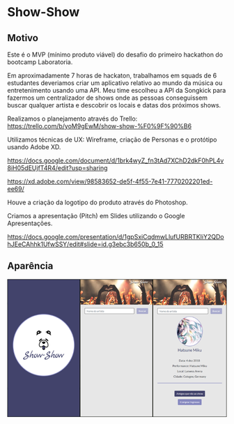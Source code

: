 # Show-Show

## Motivo
Este é o MVP (mínimo produto viável) do desafio do primeiro hackathon do bootcamp Laboratoria.

Em aproximadamente 7 horas de hackaton, trabalhamos em squads de 6 estudantes deveriamos criar um aplicativo relativo ao mundo da música ou entretenimento usando uma API. Meu time escolheu a API da Songkick para fazermos um centralizador de shows onde as pessoas conseguissem buscar qualquer artista e descobrir os locais e datas dos próximos shows. 

Realizamos o planejamento através do Trello: https://trello.com/b/yoM9gEwM/show-show-%F0%9F%90%B6

Utilizamos técnicas de UX: Wireframe, criação de Personas e o protótipo usando Adobe XD.

https://docs.google.com/document/d/1brk4wyZ_fn3tAd7XChD2dkF0hPL4v8iH05dEUjfT4R4/edit?usp=sharing

https://xd.adobe.com/view/98583652-de5f-4f55-7e41-7770202201ed-ee69/

Houve a criação da logotipo do produto através do Photoshop.

Criamos a apresentação (Pitch) em Slides utilizando o Google Apresentações.

https://docs.google.com/presentation/d/1gpSxiCqdmwLlufURBRTKIiY2QDohJEeCAhhk1UfwSSY/edit#slide=id.g3ebc3b650b_0_15

## Aparência
![Screenshot](show-show_screenshot.png)
